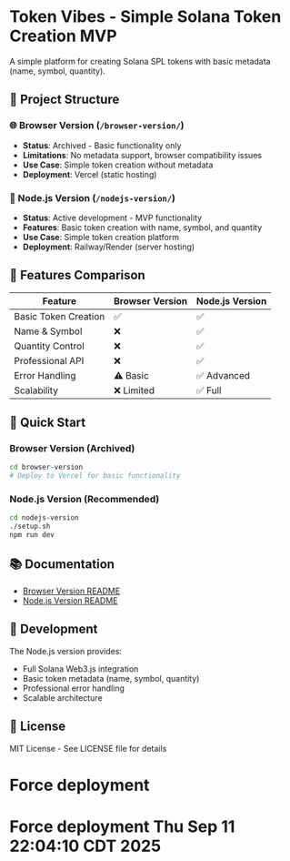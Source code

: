 # Token Vibes - Simple Solana Token Creation MVP

A simple platform for creating Solana SPL tokens with basic metadata (name, symbol, quantity).

## 📁 Project Structure

### 🌐 Browser Version (`/browser-version/`)
- **Status**: Archived - Basic functionality only
- **Limitations**: No metadata support, browser compatibility issues
- **Use Case**: Simple token creation without metadata
- **Deployment**: Vercel (static hosting)

### 🚀 Node.js Version (`/nodejs-version/`)
- **Status**: Active development - MVP functionality
- **Features**: Basic token creation with name, symbol, and quantity
- **Use Case**: Simple token creation platform
- **Deployment**: Railway/Render (server hosting)

## 🎯 Features Comparison

| Feature | Browser Version | Node.js Version |
|---------|----------------|-----------------|
| Basic Token Creation | ✅ | ✅ |
| Name & Symbol | ❌ | ✅ |
| Quantity Control | ❌ | ✅ |
| Professional API | ❌ | ✅ |
| Error Handling | ⚠️ Basic | ✅ Advanced |
| Scalability | ❌ Limited | ✅ Full |

## 🚀 Quick Start

### Browser Version (Archived)
```bash
cd browser-version
# Deploy to Vercel for basic functionality
```

### Node.js Version (Recommended)
```bash
cd nodejs-version
./setup.sh
npm run dev
```

## 📚 Documentation

- [Browser Version README](./browser-version/README.md)
- [Node.js Version README](./nodejs-version/README.md)

## 🔧 Development

The Node.js version provides:
- Full Solana Web3.js integration
- Basic token metadata (name, symbol, quantity)
- Professional error handling
- Scalable architecture

## 📄 License

MIT License - See LICENSE file for details
# Force deployment
# Force deployment Thu Sep 11 22:04:10 CDT 2025
